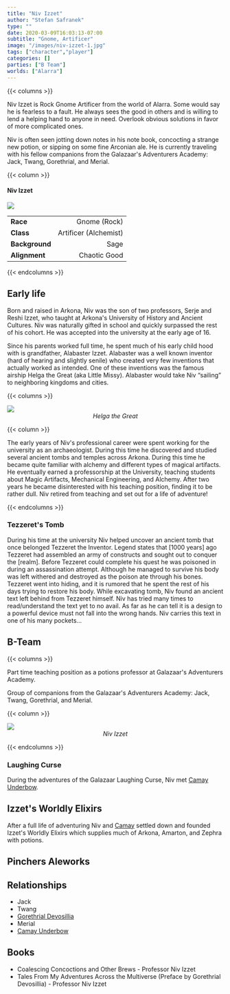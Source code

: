 ```yaml
---
title: "Niv Izzet"
author: "Stefan Safranek"
type: ""
date: 2020-03-09T16:03:13-07:00
subtitle: "Gnome, Artificer"
image: "/images/niv-izzet-1.jpg"
tags: ["character","player"]
categories: []
parties: ["B Team"]
worlds: ["Alarra"]
---
```


{{< columns >}}

Niv Izzet is Rock Gnome Artificer from the world of Alarra.
Some would say he is fearless to a fault.
He always sees the good in others and is willing to lend a helping hand to anyone in need.
Overlook obvious solutions in favor of more complicated ones.

Niv is often seen jotting down notes in his note book, concocting a strange new potion, or sipping on some fine Arconian ale. He is currently traveling with his fellow companions from the Galazaar's Adventurers Academy: Jack, Twang, Gorethrial, and Merial.

{{< column >}}

<div class="description-table">

#### Niv Izzet

<img src="/images/niv-izzet-1.jpg" class="portrait">

|                   |                       |
| ----------------- | ---------------------:|
| <b>Race</b>       | Gnome (Rock)	        |
| <b>Class</b>      | Artificer (Alchemist) |
| <b>Background</b> | Sage                  |
| <b>Alignment</b>  | Chaotic Good          |

</div>

{{< endcolumns >}}


## Early life

Born and raised in Arkona, Niv was the son of two professors, Serje and Reshi Izzet, who taught at Arkona's University of History and Ancient Cultures. Niv was naturally gifted in school and quickly surpassed the rest of his cohort. He was accepted into the university at the early age of 16.

Since his parents worked full time, he spent much of his early child hood with is grandfather, Alabaster Izzet. Alabaster was a well known inventor (hard of hearing and slightly senile) who created very few inventions that actually worked as intended. One of these inventions was the famous airship Helga the Great (aka Little Missy). Alabaster would take Niv “sailing” to neighboring kingdoms and cities.

{{< columns >}}

<div class="description-table">
	<img src="/images/helga-the-great-airship-1.jpg" class="portrait">
	<div style="text-align:center;">
		<i>Helga the Great</i>
	</div>
</div>

{{< column >}}

The early years of Niv's professional career were spent working for the university as an archaeologist. During this time he discovered and studied several ancient tombs and temples across Arkona. During this time he became quite familiar with alchemy and different types of magical artifacts. He eventually earned a professorship at the University, teaching students about Magic Artifacts, Mechanical Engineering, and Alchemy. After two years he became disinterested with his teaching position, finding it to be rather dull. Niv retired from teaching and set out for a life of adventure!

{{< endcolumns >}}


### Tezzeret's Tomb

During his time at the university Niv helped uncover an ancient tomb that once belonged Tezzeret the Inventor. Legend states that [1000 years] ago Tezzeret had assembled an army of constructs and sought out to conquer the [realm].  Before Tezzeret could complete his quest he was poisoned in during an assassination attempt. Although he managed to survive his body was left withered and destroyed as the poison ate through his bones. Tezzeret went into hiding, and it is rumored that he spent the rest of his days trying to restore his body. While excavating tomb, Niv found an ancient text left behind from Tezzeret himself. Niv has tried many times to read/understand the text yet to no avail. As far as he can tell it is a design to a powerful device must not fall into the wrong hands. Niv carries this text in one of his many pockets…


## B-Team

{{< columns >}}

Part time teaching position as a potions professor at Galazaar's Adventurers Academy.

Group of companions from the Galazaar's Adventurers Academy: Jack, Twang, Gorethrial, and Merial.

{{< column >}}

<div class="description-table">
	<img src="/images/niv-izzet-sketch-1.jpg" class="portrait">
	<div style="text-align:center;">
		<i>Niv Izzet</i>
	</div>
</div>

{{< endcolumns >}}


### Laughing Curse

During the adventures of the Galazaar Laughing Curse, Niv met [Camay Underbow](/characters/camay-underbow).


## Izzet's Worldly Elixirs

After a full life of adventuring Niv and [Camay](/characters/camay-underbow) settled down and founded Izzet's Worldly Elixirs which supplies much of Arkona, Amarton, and Zephra with potions.


## Pinchers Aleworks



## Relationships

 - Jack
 - Twang
 - [Gorethrial Devosillia](/characters/gorethrial-devosillia)
 - Merial
 - [Camay Underbow](/characters/camay-underbow)


## Books

 - Coalescing Concoctions and Other Brews - Professor Niv Izzet
 - Tales From My Adventures Across the Multiverse (Preface by Gorethrial Devosillia) - Professor Niv Izzet
